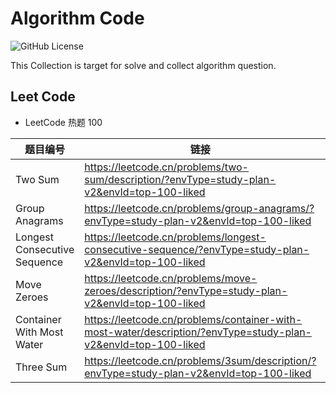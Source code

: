 # Algorithm Code

![GitHub License](https://img.shields.io/github/license/huangjunjie/algorithm_code)

This Collection is target for solve and collect algorithm question.

## Leet Code

- LeetCode 热题 100

| 题目编号                         | 链接                                                                                                            | 仓库                                 | 
|------------------------------|---------------------------------------------------------------------------------------------------------------|------------------------------------|
| Two Sum                      | https://leetcode.cn/problems/two-sum/description/?envType=study-plan-v2&envId=top-100-liked                   | src/jav/leetcode/twoNum            |
| Group Anagrams               | https://leetcode.cn/problems/group-anagrams/?envType=study-plan-v2&envId=top-100-liked                        | src/jav/groupAnagrams              |
| Longest Consecutive Sequence | https://leetcode.cn/problems/longest-consecutive-sequence/?envType=study-plan-v2&envId=top-100-liked          | src/jav/longestConsecutiveSequence |
| Move Zeroes                  | https://leetcode.cn/problems/move-zeroes/description/?envType=study-plan-v2&envId=top-100-liked               | src/jav/moveZeroes                 |
| Container With Most Water    | https://leetcode.cn/problems/container-with-most-water/description/?envType=study-plan-v2&envId=top-100-liked | src/jav/containerWithMostWater     |
| Three Sum                    | https://leetcode.cn/problems/3sum/description/?envType=study-plan-v2&envId=top-100-liked                      | src/jav/threeSum                   |
